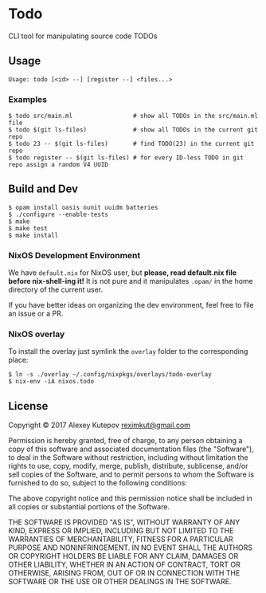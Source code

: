 # Todo

CLI tool for manipulating source code TODOs

## Usage ##

```
Usage: todo [<id> --] [register --] <files...>
```

### Examples

```console
$ todo src/main.ml                 # show all TODOs in the src/main.ml file
$ todo $(git ls-files)             # show all TODOs in the current git repo
$ todo 23 -- $(git ls-files)       # find TODO(23) in the current git repo
$ todo register -- $(git ls-files) # for every ID-less TODO in git repo assign a random V4 UUID
```

## Build and Dev ##

```console
$ opam install oasis ounit uuidm batteries
$ ./configure --enable-tests
$ make
$ make test
$ make install
```

### NixOS Development Environment ###

We have `default.nix` for NixOS user, but **please, read default.nix
file before nix-shell-ing it!** It is not pure and it manipulates
`.opam/` in the home directory of the current user.

If you have better ideas on organizing the dev environment, feel free
to file an issue or a PR.

### NixOS overlay ###

To install the overlay just symlink the `overlay` folder to the
corresponding place:

```console
$ ln -s ./overlay ~/.config/nixpkgs/overlays/todo-overlay
$ nix-env -iA nixos.todo
```

## License ##

Copyright © 2017 Alexey Kutepov <reximkut@gmail.com>

Permission is hereby granted, free of charge, to any person obtaining
a copy of this software and associated documentation files (the
"Software"), to deal in the Software without restriction, including
without limitation the rights to use, copy, modify, merge, publish,
distribute, sublicense, and/or sell copies of the Software, and to
permit persons to whom the Software is furnished to do so, subject to
the following conditions:

The above copyright notice and this permission notice shall be
included in all copies or substantial portions of the Software.

THE SOFTWARE IS PROVIDED "AS IS", WITHOUT WARRANTY OF ANY KIND,
EXPRESS OR IMPLIED, INCLUDING BUT NOT LIMITED TO THE WARRANTIES OF
MERCHANTABILITY, FITNESS FOR A PARTICULAR PURPOSE AND
NONINFRINGEMENT. IN NO EVENT SHALL THE AUTHORS OR COPYRIGHT HOLDERS BE
LIABLE FOR ANY CLAIM, DAMAGES OR OTHER LIABILITY, WHETHER IN AN ACTION
OF CONTRACT, TORT OR OTHERWISE, ARISING FROM, OUT OF OR IN CONNECTION
WITH THE SOFTWARE OR THE USE OR OTHER DEALINGS IN THE SOFTWARE.

